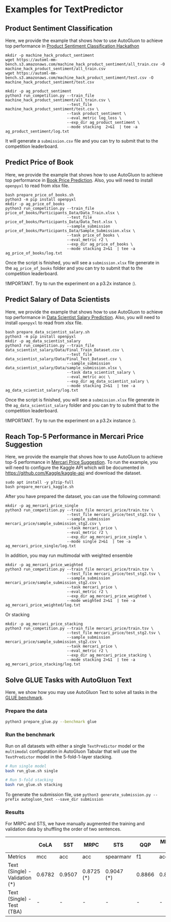 # Examples for TextPredictor 

## Product Sentiment Classification

Here, we provide the example that shows how to use AutoGluon to achieve top performance in 
[Product Sentiment Classification Hackathon](https://www.machinehack.com/hackathons/product_sentiment_classification_weekend_hackathon_19/leaderboard) 

```
mkdir -p machine_hack_product_sentiment
wget https://automl-mm-bench.s3.amazonaws.com/machine_hack_product_sentiment/all_train.csv -O machine_hack_product_sentiment/all_train.csv
wget https://automl-mm-bench.s3.amazonaws.com/machine_hack_product_sentiment/test.csv -O machine_hack_product_sentiment/test.csv

mkdir -p ag_product_sentiment
python3 run_competition.py --train_file machine_hack_product_sentiment/all_train.csv \
                           --test_file machine_hack_product_sentiment/test.csv \
                           --task product_sentiment \
                           --eval_metric log_loss \
                           --exp_dir ag_product_sentiment \
                           --mode stacking  2>&1  | tee -a ag_product_sentiment/log.txt
```
It will generate a `submission.csv` file and you can try to submit that to the competition leaderboard. 

## Predict Price of Book
Here, we provide the example that shows how to use AutoGluon to achieve top performance in [Book Price Prediction](https://www.machinehack.com/hackathons/predict_the_price_of_books/overview).
Also, you will need to install `openpyxl` to read from xlsx file.

```
bash prepare_price_of_books.sh
python3 -m pip install openpyxl
mkdir -p ag_price_of_books
python3 run_competition.py --train_file price_of_books/Participants_Data/Data_Train.xlsx \
                           --test_file price_of_books/Participants_Data/Data_Test.xlsx \
                           --sample_submission price_of_books/Participants_Data/Sample_Submission.xlsx \
                           --task price_of_books \
                           --eval_metric r2 \
                           --exp_dir ag_price_of_books \
                           --mode stacking 2>&1  | tee -a ag_price_of_books/log.txt
```
Once the script is finished, you will see a `submission.xlsx` file generate in the 
`ag_price_of_books` folder and you can try to submit that to the competition leaderboard.

!IMPORTANT. Try to run the experiment on a p3.2x instance :).

## Predict Salary of Data Scientists
Here, we provide the example that shows how to use AutoGluon to achieve top performance in [Data Scientist Salary Prediction](https://www.machinehack.com/hackathons/predict_the_data_scientists_salary_in_india_hackathon/overview).
Also, you will need to install `openpyxl` to read from xlsx file.

```
bash prepare_data_scientist_salary.sh
python3 -m pip install openpyxl
mkdir -p ag_data_scientist_salary
python3 run_competition.py --train_file data_scientist_salary/Data/Final_Train_Dataset.csv \
                           --test_file data_scientist_salary/Data/Final_Test_Dataset.csv \
                           --sample_submission data_scientist_salary/Data/sample_submission.xlsx \
                           --task data_scientist_salary \
                           --eval_metric acc \
                           --exp_dir ag_data_scientist_salary \
                           --mode stacking 2>&1  | tee -a ag_data_scientist_salary/log.txt
```

Once the script is finished, you will see a `submission.xlsx` file generate in the 
`ag_data_scientist_salary` folder and you can try to submit that to the competition leaderboard.

!IMPORTANT. Try to run the experiment on a p3.2x instance :).

## Reach Top-5 Performance in Mercari Price Suggestion

Here, we provide the example that shows how to use AutoGluon to achieve top-5 performance in
 [Mercari Price Suggestion](https://www.kaggle.com/c/mercari-price-suggestion-challenge/data).
To run the example, you will need to configure the Kaggle API which will be documented in 
https://github.com/Kaggle/kaggle-api and download the dataset.

```
sudo apt install -y p7zip-full
bash prepare_mercari_kaggle.sh
```

After you have prepared the dataset, you can use the following command:
```
mkdir -p ag_mercari_price_single
python3 run_competition.py --train_file mercari_price/train.tsv \
                           --test_file mercari_price/test_stg2.tsv \
                           --sample_submission mercari_price/sample_submission_stg2.csv \
                           --task mercari_price \
                           --eval_metric r2 \
                           --exp_dir ag_mercari_price_single \
                           --mode single 2>&1  | tee -a ag_mercari_price_single/log.txt
```

In addition, you may run multimodal with weighted ensemble
```
mkdir -p ag_mercari_price_weighted
python3 run_competition.py --train_file mercari_price/train.tsv \
                           --test_file mercari_price/test_stg2.tsv \
                           --sample_submission mercari_price/sample_submission_stg2.csv \
                           --task mercari_price \
                           --eval_metric r2 \
                           --exp_dir ag_mercari_price_weighted \
                           --mode weighted 2>&1  | tee -a ag_mercari_price_weighted/log.txt
```
Or stacking
```
mkdir -p ag_mercari_price_stacking
python3 run_competition.py --train_file mercari_price/train.tsv \
                           --test_file mercari_price/test_stg2.tsv \
                           --sample_submission mercari_price/sample_submission_stg2.csv \
                           --task mercari_price \
                           --eval_metric r2 \
                           --exp_dir ag_mercari_price_stacking \
                           --mode stacking 2>&1  | tee -a ag_mercari_price_stacking/log.txt
```

## Solve GLUE Tasks with AutoGluon Text

Here, we show how you may use AutoGluon Text to solve all tasks in the [GLUE benchmark](https://openreview.net/pdf?id=rJ4km2R5t7).
 
### Prepare the data
```bash
python3 prepare_glue.py --benchmark glue
```

### Run the benchmark
Run on all datasets with either a single `TextPredictor` model or the `multimodal` configuration 
in AutoGluon Tabular that will use the `TextPredictor` model in the 5-fold-1-layer stacking.
 
```bash
# Run single model
bash run_glue.sh single

# Run 5-fold stacking
bash run_glue.sh stacking
```

To generate the submission file, use `python3 generate_submission.py --prefix autogluon_text --save_dir submission`

### Results
For MRPC and STS, we have manually augmented the training and validation data by shuffling the 
order of two sentences.

|                                       | CoLA   | SST    | MRPC        | STS        | QQP      | MNLI-m | MNLI-mm | QNLI   | RTE    | WNLI   |
|---------------------------------------|--------|--------|-------------|------------|----------|--------|---------|--------|--------|--------|
|Metrics                                | mcc    | acc    | acc         | spearmanr  | f1       | acc    | acc     | acc    | acc    | acc    |
|Text (Single) - Validation (*)         | 0.6782 | 0.9507 | 0.8725 (*)  | 0.9047 (*) | 0.8866   | 0.8671 | 0.8696  | 0.9235 | 0.7798 | 0.5634 |
|Text (Single) - Test (TBA)             | -      | -      | -           | -          | -        | -      | -       | -      | -      |        |
